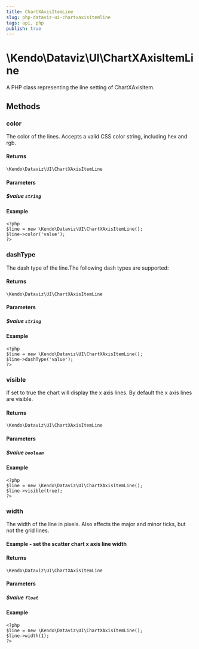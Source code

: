 ```yaml
---
title: ChartXAxisItemLine
slug: php-dataviz-ui-chartxaxisitemline
tags: api, php
publish: true
---
```


# \Kendo\Dataviz\UI\ChartXAxisItemLine

A PHP class representing the line setting of ChartXAxisItem.


## Methods

### color
The color of the lines. Accepts a valid CSS color string, including hex and rgb.

#### Returns
`\Kendo\Dataviz\UI\ChartXAxisItemLine`

#### Parameters

##### $value `string`



#### Example 
    <?php
    $line = new \Kendo\Dataviz\UI\ChartXAxisItemLine();
    $line->color('value');
    ?>

### dashType
The dash type of the line.The following dash types are supported:

#### Returns
`\Kendo\Dataviz\UI\ChartXAxisItemLine`

#### Parameters

##### $value `string`



#### Example 
    <?php
    $line = new \Kendo\Dataviz\UI\ChartXAxisItemLine();
    $line->dashType('value');
    ?>

### visible
If set to true the chart will display the x axis lines. By default the x axis lines are visible.

#### Returns
`\Kendo\Dataviz\UI\ChartXAxisItemLine`

#### Parameters

##### $value `boolean`



#### Example 
    <?php
    $line = new \Kendo\Dataviz\UI\ChartXAxisItemLine();
    $line->visible(true);
    ?>

### width
The width of the line in pixels. Also affects the major and minor ticks, but not the grid lines.
#### Example - set the scatter chart x axis line width

#### Returns
`\Kendo\Dataviz\UI\ChartXAxisItemLine`

#### Parameters

##### $value `float`



#### Example 
    <?php
    $line = new \Kendo\Dataviz\UI\ChartXAxisItemLine();
    $line->width(1);
    ?>

